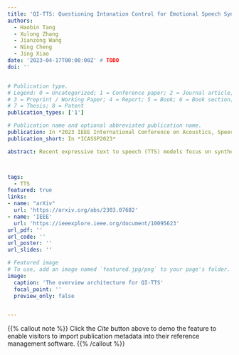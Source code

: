 ```yaml
---
title: 'QI-TTS: Questioning Intonation Control for Emotional Speech Synthesis'
authors:
  - Haobin Tang
  - Xulong Zhang
  - Jianzong Wang
  - Ning Cheng
  - Jing Xiao 
date: '2023-04-17T00:00:00Z' # TODO
doi: ''


# Publication type.
# Legend: 0 = Uncategorized; 1 = Conference paper; 2 = Journal article;
# 3 = Preprint / Working Paper; 4 = Report; 5 = Book; 6 = Book section;
# 7 = Thesis; 8 = Patent
publication_types: ['1']

# Publication name and optional abbreviated publication name.
publication: In *2023 IEEE International Conference on Acoustics, Speech and Signal Processing*
publication_short: In *ICASSP2023*

abstract: Recent expressive text to speech (TTS) models focus on synthesizing emotional speech, but some fine-grained styles such as intonation are neglected. In this paper, we propose QI-TTS which aims to better transfer and control intonation to further deliver the speaker's questioning intention while transferring emotion from reference speech. We propose a multi-style extractor to extract style embedding from two different levels. While the sentence level represents emotion, the final syllable level represents intonation. For fine-grained intonation control, we use relative attributes to represent intonation intensity at the syllable level.Experiments have validated the effectiveness of QI-TTS for improving intonation expressiveness in emotional speech synthesis.



tags:
  - TTS
featured: true
links:
- name: "arXiv"
  url: 'https://arxiv.org/abs/2303.07682'
- name: 'IEEE'
  url: 'https://ieeexplore.ieee.org/document/10095623'
url_pdf: ''
url_code: ''
url_poster: ''
url_slides: ''

# Featured image
# To use, add an image named `featured.jpg/png` to your page's folder.
image:
  caption: 'The overview architecture for QI-TTS'
  focal_point: ''
  preview_only: false


---
```


{{% callout note %}}
Click the _Cite_ button above to demo the feature to enable visitors to import publication metadata into their reference management software.
{{% /callout %}}

